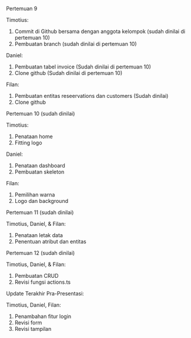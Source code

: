 Pertemuan 9

Timotius:
1. Commit di Github bersama dengan anggota kelompok (sudah dinilai di pertemuan 10)
2. Pembuatan branch (sudah dinilai di pertemuan 10)

Daniel:
1. Pembuatan tabel invoice (Sudah dinilai di pertemuan 10)
2. Clone github (Sudah dinilai di pertemuan 10)

Filan:
1. Pembuatan entitas reseervations dan customers (Sudah dinilai)
2. Clone github

Pertemuan 10 (sudah dinilai)

Timotius:
1. Penataan home
2. Fitting logo

Daniel:
1. Penataan dashboard
2. Pembuatan skeleton


Filan:
1. Pemilihan warna
2. Logo dan background


Pertemuan 11 (sudah dinilai)

Timotius, Daniel, & Filan:
1. Penataan letak data
2. Penentuan atribut dan entitas

Pertemuan 12 (sudah dinilai)

Timotius, Daniel, & Filan:
1. Pembuatan CRUD
2. Revisi fungsi actions.ts

Update Terakhir Pra-Presentasi:

Timotius, Daniel, Filan:
1. Penambahan fitur login
2. Revisi form
3. Revisi tampilan

